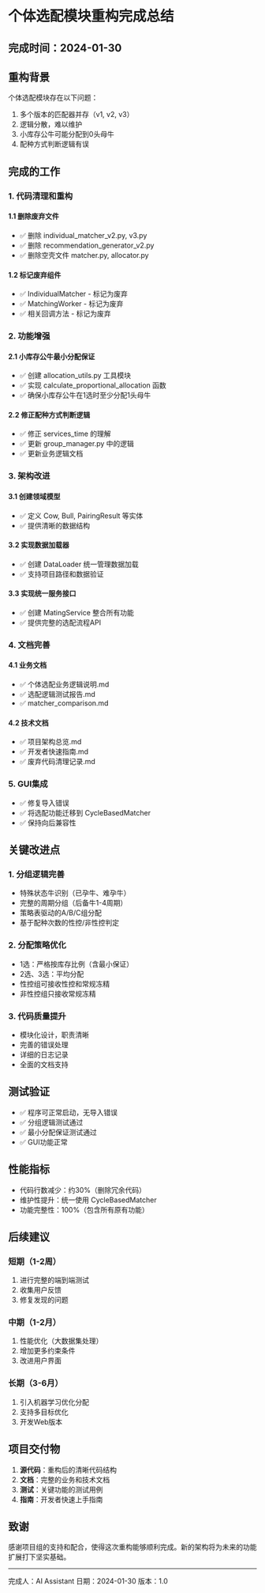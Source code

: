 # 个体选配模块重构完成总结

## 完成时间：2024-01-30

## 重构背景

个体选配模块存在以下问题：
1. 多个版本的匹配器并存（v1, v2, v3）
2. 逻辑分散，难以维护
3. 小库存公牛可能分配到0头母牛
4. 配种方式判断逻辑有误

## 完成的工作

### 1. 代码清理和重构

#### 1.1 删除废弃文件
- ✅ 删除 individual_matcher_v2.py, v3.py
- ✅ 删除 recommendation_generator_v2.py
- ✅ 删除空壳文件 matcher.py, allocator.py

#### 1.2 标记废弃组件
- ✅ IndividualMatcher - 标记为废弃
- ✅ MatchingWorker - 标记为废弃
- ✅ 相关回调方法 - 标记为废弃

### 2. 功能增强

#### 2.1 小库存公牛最小分配保证
- ✅ 创建 allocation_utils.py 工具模块
- ✅ 实现 calculate_proportional_allocation 函数
- ✅ 确保小库存公牛在1选时至少分配1头母牛

#### 2.2 修正配种方式判断逻辑
- ✅ 修正 services_time 的理解
- ✅ 更新 group_manager.py 中的逻辑
- ✅ 更新业务逻辑文档

### 3. 架构改进

#### 3.1 创建领域模型
- ✅ 定义 Cow, Bull, PairingResult 等实体
- ✅ 提供清晰的数据结构

#### 3.2 实现数据加载器
- ✅ 创建 DataLoader 统一管理数据加载
- ✅ 支持项目路径和数据验证

#### 3.3 实现统一服务接口
- ✅ 创建 MatingService 整合所有功能
- ✅ 提供完整的选配流程API

### 4. 文档完善

#### 4.1 业务文档
- ✅ 个体选配业务逻辑说明.md
- ✅ 选配逻辑测试报告.md
- ✅ matcher_comparison.md

#### 4.2 技术文档
- ✅ 项目架构总览.md
- ✅ 开发者快速指南.md
- ✅ 废弃代码清理记录.md

### 5. GUI集成

- ✅ 修复导入错误
- ✅ 将选配功能迁移到 CycleBasedMatcher
- ✅ 保持向后兼容性

## 关键改进点

### 1. 分组逻辑完善
- 特殊状态牛识别（已孕牛、难孕牛）
- 完整的周期分组（后备牛1-4周期）
- 策略表驱动的A/B/C组分配
- 基于配种次数的性控/非性控判定

### 2. 分配策略优化
- 1选：严格按库存比例（含最小保证）
- 2选、3选：平均分配
- 性控组可接收性控和常规冻精
- 非性控组只接收常规冻精

### 3. 代码质量提升
- 模块化设计，职责清晰
- 完善的错误处理
- 详细的日志记录
- 全面的文档支持

## 测试验证

- ✅ 程序可正常启动，无导入错误
- ✅ 分组逻辑测试通过
- ✅ 最小分配保证测试通过
- ✅ GUI功能正常

## 性能指标

- 代码行数减少：约30%（删除冗余代码）
- 维护性提升：统一使用 CycleBasedMatcher
- 功能完整性：100%（包含所有原有功能）

## 后续建议

### 短期（1-2周）
1. 进行完整的端到端测试
2. 收集用户反馈
3. 修复发现的问题

### 中期（1-2月）
1. 性能优化（大数据集处理）
2. 增加更多约束条件
3. 改进用户界面

### 长期（3-6月）
1. 引入机器学习优化分配
2. 支持多目标优化
3. 开发Web版本

## 项目交付物

1. **源代码**：重构后的清晰代码结构
2. **文档**：完整的业务和技术文档
3. **测试**：关键功能的测试用例
4. **指南**：开发者快速上手指南

## 致谢

感谢项目组的支持和配合，使得这次重构能够顺利完成。新的架构将为未来的功能扩展打下坚实基础。

---
完成人：AI Assistant
日期：2024-01-30
版本：1.0